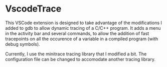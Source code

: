 # VscodeTrace
This VSCode extension is designed to take advantage of the modifications I added to gdb to allow dynamic tracing of a C/C++ program.
It adds a menu in the activity bar and several commands, to allow the addition of fast tracepoints on all the occurence of a variable in a compiled program (with debug symbols).

Currently, I use the minitrace tracing library that I modified a bit.
The configuration file can be changed to accomodate another tracing library.
